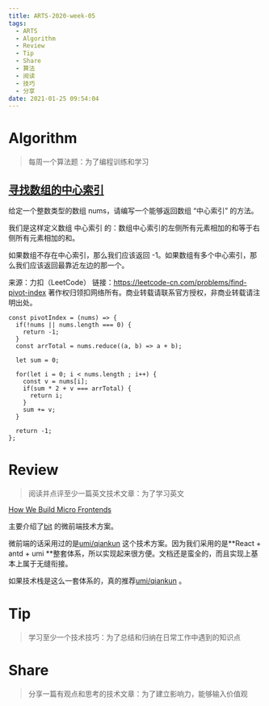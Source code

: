 ```yaml
---
title: ARTS-2020-week-05
tags:
  - ARTS
  - Algorithm
  - Review
  - Tip
  - Share
  - 算法
  - 阅读
  - 技巧
  - 分享
date: 2021-01-25 09:54:04
---
```


# Algorithm

> 每周一个算法题：为了编程训练和学习

## [寻找数组的中心索引](https://leetcode-cn.com/problems/find-pivot-index/)

给定一个整数类型的数组 nums，请编写一个能够返回数组 “中心索引” 的方法。

我们是这样定义数组 中心索引 的：数组中心索引的左侧所有元素相加的和等于右侧所有元素相加的和。

如果数组不存在中心索引，那么我们应该返回 -1。如果数组有多个中心索引，那么我们应该返回最靠近左边的那一个。

来源：力扣（LeetCode）
链接：https://leetcode-cn.com/problems/find-pivot-index
著作权归领扣网络所有。商业转载请联系官方授权，非商业转载请注明出处。



```tsx
const pivotIndex = (nums) => {
  if(!nums || nums.length === 0) {
    return -1;
  }
  const arrTotal = nums.reduce((a, b) => a + b);
  
  let sum = 0;
  
  for(let i = 0; i < nums.length ; i++) {
    const v = nums[i];
    if(sum * 2 + v === arrTotal) {
      return i;
    }
    sum += v;
  }

  return -1;
};
```




# Review

> 阅读并点评至少一篇英文技术文章：为了学习英文

[How We Build Micro Frontends](https://blog.bitsrc.io/how-we-build-micro-front-ends-d3eeeac0acfc)

主要介绍了[bit](https://bit.dev/) 的微前端技术方案。

微前端的话采用过的是[umi/qiankun](https://qiankun.umijs.org/) 这个技术方案。因为我们采用的是**React + antd + umi **整套体系，所以实现起来很方便。文档还是蛮全的，而且实现上基本上属于无缝衔接。

如果技术栈是这么一套体系的，真的推荐[umi/qiankun](https://qiankun.umijs.org/) 。


# Tip

> 学习至少一个技术技巧：为了总结和归纳在日常工作中遇到的知识点

# Share

> 分享一篇有观点和思考的技术文章：为了建立影响力，能够输入价值观
